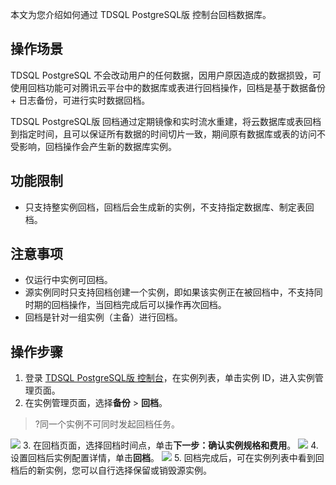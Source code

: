 本文为您介绍如何通过 TDSQL PostgreSQL版 控制台回档数据库。

## 操作场景
TDSQL PostgreSQL 不会改动用户的任何数据，因用户原因造成的数据损毁，可使用回档功能可对腾讯云平台中的数据库或表进行回档操作，回档是基于数据备份 + 日志备份，可进行实时数据回档。

TDSQL PostgreSQL版 回档通过定期镜像和实时流水重建，将云数据库或表回档到指定时间，且可以保证所有数据的时间切片一致，期间原有数据库或表的访问不受影响，回档操作会产生新的数据库实例。

## 功能限制
- 只支持整实例回档，回档后会生成新的实例，不支持指定数据库、制定表回档。

## 注意事项
- 仅运行中实例可回档。
- 源实例同时只支持回档创建一个实例，即如果该实例正在被回档中，不支持同时期的回档操作，当回档完成后可以操作再次回档。
- 回档是针对一组实例（主备）进行回档。

## 操作步骤
1. 登录 [TDSQL PostgreSQL版 控制台](https://console.cloud.tencent.com/tbase)，在实例列表，单击实例 ID，进入实例管理页面。
2. 在实例管理页面，选择**备份** > **回档**。
>?同一个实例不可同时发起回档任务。
>
![](https://main.qcloudimg.com/raw/318db9343a74a0a6ea652314bd946572.png)
3. 在回档页面，选择回档时间点，单击**下一步：确认实例规格和费用**。
![](https://main.qcloudimg.com/raw/415c3e283044a03e43a970c07afcb1cf.png)
4. 设置回档后实例配置详情，单击**回档**。
![](https://main.qcloudimg.com/raw/920adb133bcd27a296e9ef7e81e320a2.png)
5. 回档完成后，可在实例列表中看到回档后的新实例，您可以自行选择保留或销毁源实例。


